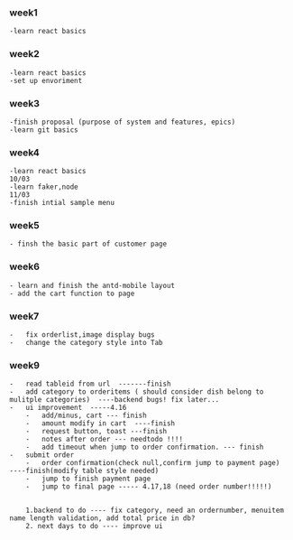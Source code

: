 ### week1

    -learn react basics

### week2

    -learn react basics
    -set up envoriment

### week3

    -finish proposal (purpose of system and features, epics)
    -learn git basics

### week4

    -learn react basics
    10/03
    -learn faker,node
    11/03
    -finish intial sample menu

### week5

    - finsh the basic part of customer page

### week6

    - learn and finish the antd-mobile layout
    - add the cart function to page

### week7

    -   fix orderlist,image display bugs
    -   change the category style into Tab

### week9

    -   read tableid from url  -------finish
    -   add category to orderitems ( should consider dish belong to mulitple categories)  ----backend bugs! fix later...
    -   ui improvement  -----4.16
        -   add/minus, cart --- finish
        -   amount modify in cart  ----finish
        -   request button, toast ---finish
        -   notes after order --- needtodo !!!!
        -   add timeout when jump to order confirmation. --- finish
    -   submit order
        -   order confirmation(check null,confirm jump to payment page)       ----finish(modify table style needed)
        -   jump to finish payment page
        -   jump to final page ----- 4.17,18 (need order number!!!!!)


        1.backend to do ---- fix category, need an ordernumber, menuitem name length validation, add total price in db?
        2. next days to do ---- improve ui
